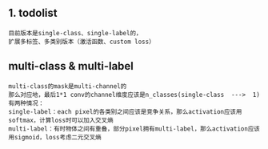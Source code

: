 ## 1. todolist
    目前版本是single-class、single-label的，
    扩展多标签、多类别版本（激活函数、custom loss）

## multi-class & multi-label
    multi-class的mask是multi-channel的
    那么对应地，最后1*1 conv的channel维度应该是n_classes(single-class  --->  1)
    有两种情况：
    single-label：each pixel的各类别之间应该是竞争关系，那么activation应该用softmax，计算loss时可以加入交叉熵
    multi-label：有时物体之间有重叠，部分pixel拥有multi-label，那么activation应该用sigmoid，loss考虑二元交叉熵